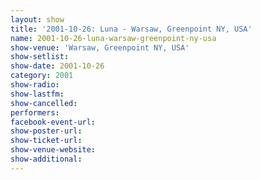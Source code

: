```yaml
---
layout: show
title: '2001-10-26: Luna - Warsaw, Greenpoint NY, USA'
name: 2001-10-26-luna-warsaw-greenpoint-ny-usa
show-venue: 'Warsaw, Greenpoint NY, USA'
show-setlist: 
show-date: 2001-10-26
category: 2001
show-radio: 
show-lastfm: 
show-cancelled: 
performers: 
facebook-event-url: 
show-poster-url: 
show-ticket-url: 
show-venue-website: 
show-additional: 
---
```


